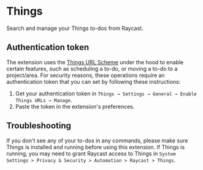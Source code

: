 # Things

Search and manage your Things to-dos from Raycast.

## Authentication token

The extension uses the [Things URL Scheme](https://culturedcode.com/things/support/articles/2803573/) under the hood to enable certain features, such as scheduling a to-do, or moving a to-do to a project/area. For security reasons, these operations require an authentication token that you can set by following these instructions:

1. Get your authentication token in `Things → Settings → General → Enable Things URLs → Manage`.
2. Paste the token in the extension's preferences.

## Troubleshooting

If you don't see any of your to-dos in any commands, please make sure Things is installed and running before using this extension. If Things is running, you may need to grant Raycast access to Things in `System Settings > Privacy & Security > Automation > Raycast > Things`.